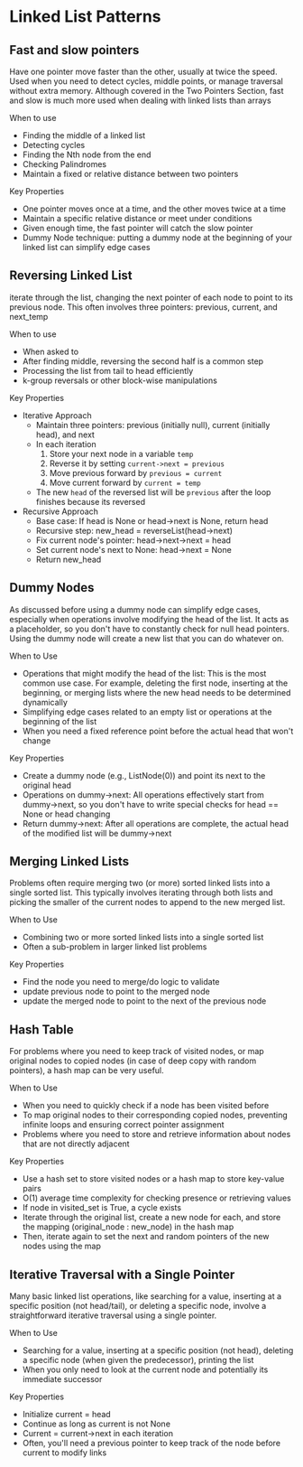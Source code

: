 # Linked List Patterns

## Fast and slow pointers
Have one pointer move faster than the other, usually at twice the speed. Used when you need to detect cycles, middle points, or manage traversal without extra memory. Although covered in the Two Pointers Section, fast and slow is much more used when dealing with linked lists than arrays

When to use
- Finding the middle of a linked list
- Detecting cycles
- Finding the Nth node from the end
- Checking Palindromes
- Maintain a fixed or relative distance between two pointers

Key Properties
- One pointer moves once at a time, and the other moves twice at a time
- Maintain a specific relative distance or meet under conditions
- Given enough time, the fast pointer will catch the slow pointer
- Dummy Node technique: putting a dummy node at the beginning of your linked list can simplify edge cases

## Reversing Linked List
iterate through the list, changing the next pointer of each node to point to its previous node. This often involves three pointers: previous, current, and next_temp

When to use
- When asked to
- After finding middle, reversing the second half is a common step
- Processing the list from tail to head efficiently
- k-group reversals or other block-wise manipulations

Key Properties
- Iterative Approach
    - Maintain three pointers: previous (initially null), current (initially head), and next
    - In each iteration
        1. Store your next node in a variable `temp`
        2. Reverse it by setting `current->next = previous`
        3. Move previous forward by `previous = current`
        4. Move current forward by `current = temp`
    - The new `head` of the reversed list will be `previous` after the loop finishes because its reversed
- Recursive Approach
    - Base case: If head is None or head->next is None, return head
    - Recursive step: new_head = reverseList(head->next)
    - Fix current node's pointer: head->next->next = head
    - Set current node's next to None: head->next = None
    - Return new_head

## Dummy Nodes
As  discussed before using a dummy node can simplify edge cases, especially when operations involve modifying the head of the list. It acts as a placeholder, so you don't have to constantly check for null head pointers. Using the dummy node will create a new list that you can do whatever on.

When to Use
- Operations that might modify the head of the list: This is the most common use case. For example, deleting the first node, inserting at the beginning, or merging lists where the new head needs to be determined dynamically
- Simplifying edge cases related to an empty list or operations at the beginning of the list
- When you need a fixed reference point before the actual head that won't change

Key Properties
- Create a dummy node (e.g., ListNode(0)) and point its next to the original head
- Operations on dummy->next: All operations effectively start from dummy->next, so you don't have to write special checks for head == None or head changing
- Return dummy->next: After all operations are complete, the actual head of the modified list will be dummy->next

## Merging Linked Lists
Problems often require merging two (or more) sorted linked lists into a single sorted list. This typically involves iterating through both lists and picking the smaller of the current nodes to append to the new merged list.

When to Use
- Combining two or more sorted linked lists into a single sorted list
- Often a sub-problem in larger linked list problems

Key Properties
- Find the node you need to merge/do logic to validate
- update previous node to point to the merged node
- update the merged node to point to the next of the previous node

## Hash Table
For problems where you need to keep track of visited nodes, or map original nodes to copied nodes (in case of deep copy with random pointers), a hash map can be very useful.

When to Use
- When you need to quickly check if a node has been visited before
- To map original nodes to their corresponding copied nodes, preventing infinite loops and ensuring correct pointer assignment
- Problems where you need to store and retrieve information about nodes that are not directly adjacent

Key Properties
- Use a hash set to store visited nodes or a hash map to store key-value pairs
- O(1) average time complexity for checking presence or retrieving values
- If node in visited_set is True, a cycle exists
- Iterate through the original list, create a new node for each, and store the mapping (original_node : new_node) in the hash map
- Then, iterate again to set the next and random pointers of the new nodes using the map

## Iterative Traversal with a Single Pointer
Many basic linked list operations, like searching for a value, inserting at a specific position (not head/tail), or deleting a specific node, involve a straightforward iterative traversal using a single pointer.

When to Use
- Searching for a value, inserting at a specific position (not head), deleting a specific node (when given the predecessor), printing the list
- When you only need to look at the current node and potentially its immediate successor

Key Properties
- Initialize current = head
- Continue as long as current is not None
- Current = current->next in each iteration
- Often, you'll need a previous pointer to keep track of the node before current to modify links